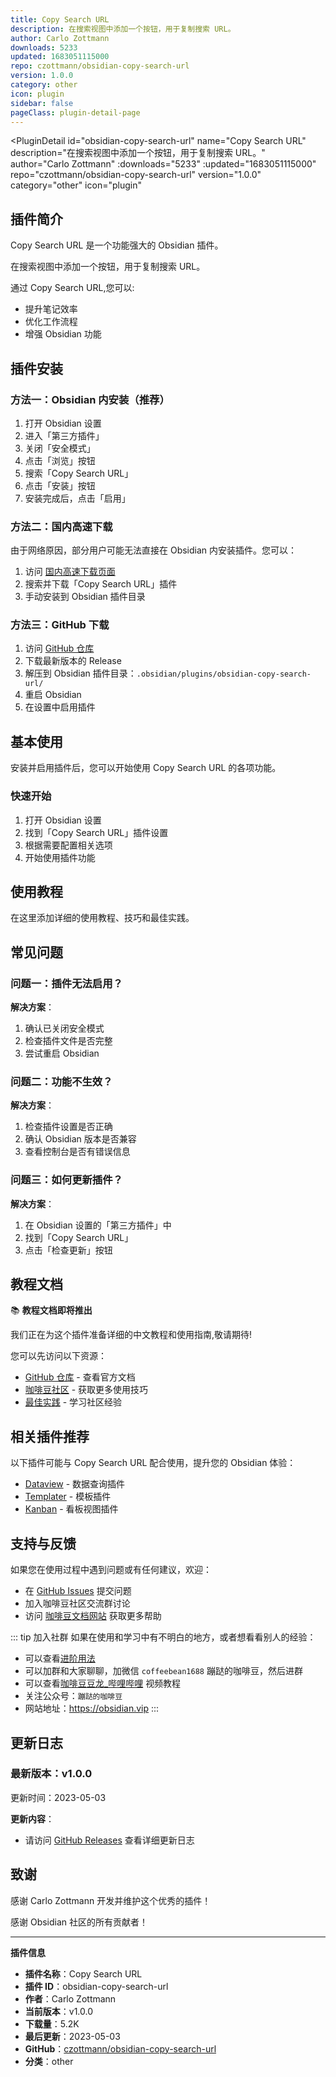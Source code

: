 ```yaml
---
title: Copy Search URL
description: 在搜索视图中添加一个按钮，用于复制搜索 URL。
author: Carlo Zottmann
downloads: 5233
updated: 1683051115000
repo: czottmann/obsidian-copy-search-url
version: 1.0.0
category: other
icon: plugin
sidebar: false
pageClass: plugin-detail-page
---
```


<PluginDetail
  id="obsidian-copy-search-url"
  name="Copy Search URL"
  description="在搜索视图中添加一个按钮，用于复制搜索 URL。"
  author="Carlo Zottmann"
  :downloads="5233"
  :updated="1683051115000"
  repo="czottmann/obsidian-copy-search-url"
  version="1.0.0"
  category="other"
  icon="plugin"
>

<!-- AUTO_GENERATED_START -->
## 插件简介

Copy Search URL 是一个功能强大的 Obsidian 插件。

在搜索视图中添加一个按钮，用于复制搜索 URL。

通过 Copy Search URL,您可以:

- 提升笔记效率
- 优化工作流程
- 增强 Obsidian 功能

<!-- AUTO_GENERATED_END -->

<!-- AUTO_GENERATED_START -->
## 插件安装

### 方法一：Obsidian 内安装（推荐）

1. 打开 Obsidian 设置
2. 进入「第三方插件」
3. 关闭「安全模式」
4. 点击「浏览」按钮
5. 搜索「Copy Search URL」
6. 点击「安装」按钮
7. 安装完成后，点击「启用」

### 方法二：国内高速下载

由于网络原因，部分用户可能无法直接在 Obsidian 内安装插件。您可以：

1. 访问 [国内高速下载页面](/zh/documentation/obsidian-plugins-download.html)
2. 搜索并下载「Copy Search URL」插件
3. 手动安装到 Obsidian 插件目录

### 方法三：GitHub 下载

1. 访问 [GitHub 仓库](https://github.com/czottmann/obsidian-copy-search-url)
2. 下载最新版本的 Release
3. 解压到 Obsidian 插件目录：`.obsidian/plugins/obsidian-copy-search-url/`
4. 重启 Obsidian
5. 在设置中启用插件

## 基本使用

安装并启用插件后，您可以开始使用 Copy Search URL 的各项功能。

### 快速开始

1. 打开 Obsidian 设置
2. 找到「Copy Search URL」插件设置
3. 根据需要配置相关选项
4. 开始使用插件功能

<!-- AUTO_GENERATED_END -->

<!-- CUSTOM_CONTENT_START:tutorial -->
## 使用教程

在这里添加详细的使用教程、技巧和最佳实践。

<!-- CUSTOM_CONTENT_END:tutorial -->

<!-- SHARED_CONTENT_START -->
## 常见问题

### 问题一：插件无法启用？

**解决方案**：
1. 确认已关闭安全模式
2. 检查插件文件是否完整
3. 尝试重启 Obsidian

### 问题二：功能不生效？

**解决方案**：
1. 检查插件设置是否正确
2. 确认 Obsidian 版本是否兼容
3. 查看控制台是否有错误信息

### 问题三：如何更新插件？

**解决方案**：
1. 在 Obsidian 设置的「第三方插件」中
2. 找到「Copy Search URL」
3. 点击「检查更新」按钮

## 教程文档

📚 **教程文档即将推出**

我们正在为这个插件准备详细的中文教程和使用指南,敬请期待!

您可以先访问以下资源：
- [GitHub 仓库](https://github.com/czottmann/obsidian-copy-search-url) - 查看官方文档
- [咖啡豆社区](/zh/bases/) - 获取更多使用技巧
- [最佳实践](/zh/best-practices/) - 学习社区经验

## 相关插件推荐

以下插件可能与 Copy Search URL 配合使用，提升您的 Obsidian 体验：

- [Dataview](/zh/plugins/dataview.html) - 数据查询插件
- [Templater](/zh/plugins/templater-obsidian.html) - 模板插件
- [Kanban](/zh/plugins/obsidian-kanban.html) - 看板视图插件

## 支持与反馈

如果您在使用过程中遇到问题或有任何建议，欢迎：

- 在 [GitHub Issues](https://github.com/czottmann/obsidian-copy-search-url/issues) 提交问题
- 加入咖啡豆社区交流群讨论
- 访问 [咖啡豆文档网站](https://obsidian.vip) 获取更多帮助

::: tip 加入社群
如果在使用和学习中有不明白的地方，或者想看看别人的经验：
- 可以查看[进阶用法](/zh/advanced)
- 可以加群和大家聊聊，加微信 `coffeebean1688` 蹦跶的咖啡豆，然后进群
- 可以查看[咖啡豆豆龙_哔哩哔哩](https://space.bilibili.com/618777356) 视频教程
- 关注公众号：`蹦跶的咖啡豆`
- 网站地址：https://obsidian.vip
:::
<!-- SHARED_CONTENT_END -->

<!-- AUTO_GENERATED_START -->
## 更新日志

### 最新版本：v1.0.0

更新时间：2023-05-03

**更新内容**：
- 请访问 [GitHub Releases](https://github.com/czottmann/obsidian-copy-search-url/releases) 查看详细更新日志

## 致谢

感谢 Carlo Zottmann 开发并维护这个优秀的插件！

感谢 Obsidian 社区的所有贡献者！

---

**插件信息**
- **插件名称**：Copy Search URL
- **插件 ID**：obsidian-copy-search-url
- **作者**：Carlo Zottmann
- **当前版本**：v1.0.0
- **下载量**：5.2K
- **最后更新**：2023-05-03
- **GitHub**：[czottmann/obsidian-copy-search-url](https://github.com/czottmann/obsidian-copy-search-url)
- **分类**：other
<!-- AUTO_GENERATED_END -->

</PluginDetail>

